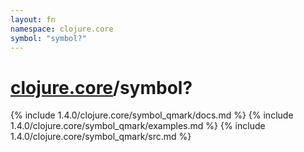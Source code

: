 ```yaml
---
layout: fn
namespace: clojure.core
symbol: "symbol?"
---
```


# [clojure.core](../)/symbol?

{% include 1.4.0/clojure.core/symbol_qmark/docs.md %}
{% include 1.4.0/clojure.core/symbol_qmark/examples.md %}
{% include 1.4.0/clojure.core/symbol_qmark/src.md %}

